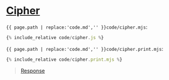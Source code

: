 # [Cipher](code.zip)

`{{ page.path | replace:'code.md','' }}code/cipher.mjs`:

```js
{% include_relative code/cipher.js %}
```

`{{ page.path | replace:'code.md','' }}code/cipher.print.mjs`:

```js
{% include_relative code/cipher.print.mjs %}
```

> [Response](response/cipher.js)
